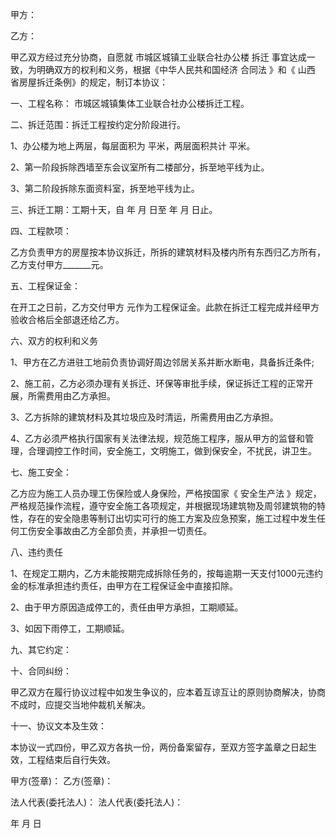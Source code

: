 
 


甲方：


乙方：


甲乙双方经过充分协商，自愿就 市城区城镇工业联合社办公楼
拆迁
事宜达成一致，为明确双方的权利和义务，根据《中华人民共和国经济
合同法
》和《
山西
省房屋拆迁条例》的规定，制订本协议：


一、工程名称： 市城区城镇集体工业联合社办公楼拆迁工程。


二、拆迁范围：拆迁工程按约定分阶段进行。


1、办公楼为地上两层，每层面积为    平米，两层面积共计    平米。


2、第一阶段拆除西墙至东会议室所有二楼部分，拆至地平线为止。


3、第二阶段拆除东面资料室，拆至地平线为止。


三、拆迁工期：工期十天，自 年 月 日至 年 月 日止。


四、工程款项：


乙方负责甲方的房屋按本协议拆迁，所拆的建筑材料及楼内所有东西归乙方所有，乙方支付甲方_______元。


五、工程保证金：


在开工之日前，乙方交付甲方 元作为工程保证金。此款在拆迁工程完成并经甲方验收合格后全部退还给乙方。


六、双方的权利和义务


1、甲方在乙方进驻工地前负责协调好周边邻居关系并断水断电，具备拆迁条件;


2、施工前，乙方必须办理有关拆迁、环保等审批手续，保证拆迁工程的正常开展，所需费用由乙方承担。


3、乙方拆除的建筑材料及其垃圾应及时清运，所需费用由乙方承担。


4、乙方必须严格执行国家有关法律法规，规范施工程序，服从甲方的监督和管理，合理调控工作时间，安全施工，文明施工，做到保安全，不扰民，讲卫生。


七、施工安全：


乙方应为施工人员办理工伤保险或人身保险，严格按国家《
安全生产法
》规定，严格规范操作流程，遵守安全施工各项规定，并根据现场建筑物及周邻建筑物的特性，存在的安全隐患等制订出切实可行的施工方案及应急预案，施工过程中发生任何工伤安全事故由乙方全部负责，并承担一切责任。


八、违约责任


1、在规定工期内，乙方未能按期完成拆除任务的，按每逾期一天支付1000元违约金的标准承担违约责任，由甲方在工程保证金中直接扣除。


2、由于甲方原因造成停工的，责任由甲方承担，工期顺延。


3、如因下雨停工，工期顺延。


九、其它约定：


十、合同纠纷：


甲乙双方在履行协议过程中如发生争议的，应本着互谅互让的原则协商解决，协商不成时，应提交当地仲裁机关解决。


十一、协议文本及生效：


本协议一式四份，甲乙双方各执一份，两份备案留存，至双方签字盖章之日起生效，工程结束后自行失效。


甲方(签章)： 乙方(签章)：


法人代表(委托法人)： 法人代表(委托法人)：


年 月 日
 


 

 
 
 
 
 
  


  
 

  


  


  
 
 
 
 

